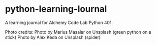# python-learning-lournal
A learning journal for Alchemy Code Lab Python 401.






Photo credits:
Photo by Marius Masalar on Unsplash (green python on a stick)
Photo by Alex Keda on Unsplash (spider)
